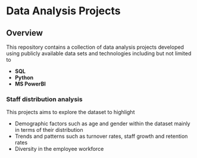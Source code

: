 # Data Analysis Projects
## Overview
This repository contains a collection of data analysis projects developed using publicly available data sets and technologies including but not limited to
- **SQL**
- **Python**
- **MS PowerBI**

### Staff distribution analysis
This projects aims to explore the dataset to highlight
- Demographic factors such as age and gender within the dataset mainly in terms of their distribution
- Trends and patterns such as turnover rates, staff growth and retention rates
- Diversity in the employee workforce
